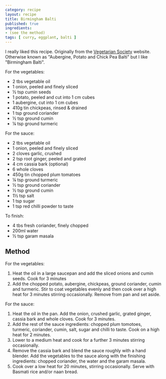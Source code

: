 ```yaml
---
category: recipe
layout: recipe
title: Birmingham Balti
published: true
ingredients:
- (see the method)
tags: [ curry, eggplant, balti ]
---
```


I really liked this recipe. Originally from the [Vegetarian
Society](http://www.vegsoc.org/nvw/2006/recipes/aubbalti.html) website. Otherwise known as "Aubergine, Potato and Chick
Pea Balti" but I like "Birmingham Balti".

For the vegetables:

* 2 tbs vegetable oil
* 1 onion, peeled and finely sliced
* ½ tsp cumin seeds
* 1 potato, peeled and cut into 1 cm cubes
* 1 aubergine, cut into 1 cm cubes
* 410g tin chickpeas, rinsed & drained
* 1 tsp ground coriander
* ½ tsp ground cumin
* ¼ tsp ground turmeric

For the sauce:

* 2 tbs vegetable oil
* 1 onion, peeled and finely sliced
* 2 cloves garlic, crushed
* 2 tsp root ginger, peeled and grated
* 4 cm  cassia bark (optional)
* 6 whole cloves
* 450g tin chopped plum tomatoes
* ¼ tsp ground turmeric
* ½ tsp ground coriander
* ½ tsp ground cumin
* 1½ tsp salt
* 1 tsp sugar
* 1 tsp red chilli powder to taste

To finish:

* 4 tbs fresh coriander, finely chopped
* 200ml water
* ½ tsp garam masala

## Method ##

For the vegetables:

1. Heat the oil in a large saucepan and add the sliced onions and cumin seeds. Cook for 3 minutes
1. Add the chopped potato, aubergine, chickpeas, ground coriander, cumin and turmeric. Stir to coat vegetables evenly
and then cook over a high heat for 3 minutes stirring occasionally. Remove from pan and set aside.

For the sauce:

1. Heat the oil in the pan. Add the onion, crushed garlic, grated ginger, cassia bark and whole cloves. Cook for 3
   minutes.
1. Add the rest of the sauce ingredients: chopped plum tomotoes, turmeric, coriander, cumin, salt, sugar and chilli to
   taste. Cook on a high heat for 2 minutes.
1. Lower to a medium heat and cook for a further 3 minutes stirring occasionally.
1. Remove the cassia bark and blend the sauce roughly with a hand blender. Add the vegetables to the sauce along with
   the finishing ingredients: chopped coriander, the water and the garam masala.
1. Cook over a low heat for 20 minutes, stirring occasionally. Serve with Basmati rice and/or naan bread.
